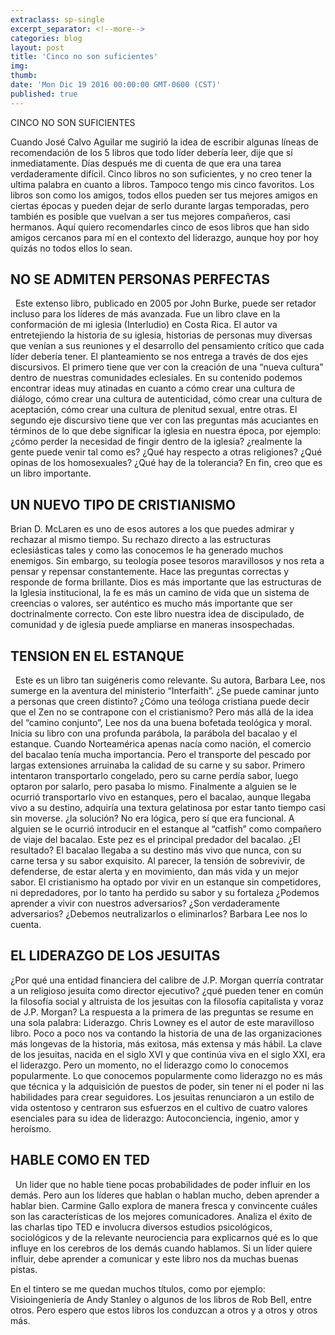 ```yaml
---
extraclass: sp-single
excerpt_separator: <!--more-->
categories: blog
layout: post
title: 'Cinco no son suficientes'
img:
thumb:
date: 'Mon Dic 19 2016 00:00:00 GMT-0600 (CST)'
published: true
---
```

CINCO NO SON SUFICIENTES

Cuando José Calvo Aguilar me sugirió la idea de escribir algunas líneas de recomendación de los 5 libros que todo líder debería leer, dije que sí inmediatamente. Días después me di cuenta de que era una tarea verdaderamente difícil.  Cinco libros no son suficientes, y no creo tener la ultima palabra en cuanto a libros. Tampoco tengo mis cinco favoritos. Los libros son como los amigos, todos ellos pueden ser tus mejores amigos en ciertas épocas y pueden dejar de serlo durante largas temporadas, pero también es posible que vuelvan a ser tus mejores compañeros, casi hermanos.  Aquí quiero recomendarles cinco de esos libros que han sido amigos cercanos para mí en el contexto del liderazgo, aunque hoy por hoy quizás no todos ellos lo sean.

<!--more-->

## NO SE ADMITEN PERSONAS PERFECTAS

  Este extenso libro, publicado en 2005 por John Burke, puede ser retador incluso para los líderes de más avanzada.  Fue un libro clave en la conformación de mi iglesia (Interludio) en Costa Rica. El autor va entretejiendo la historia de su iglesia, historias de personas muy diversas que venían a sus reuniones y el desarrollo del pensamiento crítico que cada líder debería tener. El planteamiento se nos entrega a través de dos ejes discursivos. El primero tiene que ver con la creación de una “nueva cultura” dentro de nuestras comunidades eclesiales. En su contenido podemos encontrar ideas muy atinadas en cuanto a cómo crear una cultura de diálogo, cómo crear una cultura de autenticidad, cómo crear una cultura de aceptación, cómo crear una cultura de plenitud sexual, entre otras. El segundo eje discursivo tiene que ver con las preguntas más acuciantes en términos de lo que debe significar la iglesia en nuestra época, por ejemplo: ¿cómo perder la necesidad de fingir dentro de la iglesia? ¿realmente la gente puede venir tal como es? ¿Qué hay respecto a otras religiones? ¿Qué opinas de los homosexuales? ¿Qué hay de la tolerancia? En fin, creo que es un libro importante.

## UN NUEVO TIPO DE CRISTIANISMO  

Brian D. McLaren es uno de esos autores a los que puedes admirar y rechazar al mismo tiempo. Su rechazo directo a las estructuras eclesiásticas tales y como las conocemos le ha generado muchos enemigos. Sin embargo, su teología posee tesoros maravillosos y nos reta a pensar y repensar constantemente. Hace las preguntas correctas y responde de forma brillante. Dios es más importante que las estructuras de la Iglesia institucional, la fe es más un camino de vida que un sistema de creencias o valores, ser auténtico es mucho más importante que ser doctrinalmente correcto. Con este libro nuestra idea de discipulado, de comunidad y de iglesia puede ampliarse en maneras insospechadas.

## TENSION EN EL ESTANQUE

  Este es un libro tan suigéneris como relevante. Su autora, Barbara Lee, nos sumerge en la aventura del ministerio “Interfaith”. ¿Se puede caminar junto a personas que creen distinto? ¿Cómo una teóloga cristiana puede decir que el Zen no se contrapone con el cristianismo? Pero más allá de la idea del “camino conjunto”, Lee nos da una buena bofetada teológica y moral. Inicia su libro con una profunda parábola, la parábola del bacalao y el estanque. Cuando Norteamérica apenas nacía como nación, el comercio del bacalao tenía mucha importancia. Pero el transporte del pescado por largas extensiones arruinaba la calidad de su carne y su sabor. Primero intentaron transportarlo congelado, pero su carne perdía sabor, luego optaron por salarlo, pero pasaba lo mismo. Finalmente a alguien se le ocurrió transportarlo vivo en estanques, pero el bacalao, aunque llegaba vivo a su destino, adquiría una textura gelatinosa por estar tanto tiempo casi sin moverse. ¿la solución? No era lógica, pero sí que era funcional. A alguien se le ocurrió introducir en el estanque al “catfish” como compañero de viaje del bacalao. Este pez es el principal predador del bacalao. ¿El resultado? El bacalao llegaba a su destino más vivo que nunca, con su carne tersa y su sabor exquisito. Al parecer, la tensión de sobrevivir, de defenderse, de estar alerta y en movimiento, dan más vida y un mejor sabor. El cristianismo ha optado por vivir en un estanque sin competidores, ni depredadores, por lo tanto ha perdido su sabor y su fortaleza ¿Podemos aprender a vivir con nuestros adversarios? ¿Son verdaderamente adversarios? ¿Debemos neutralizarlos o eliminarlos? Barbara Lee nos lo cuenta.

## EL LIDERAZGO DE LOS JESUITAS  

¿Por qué una entidad financiera del calibre de J.P. Morgan querría contratar a un religioso jesuita como director ejecutivo? ¿qué pueden tener en común la filosofía social y altruista de los jesuitas con la filosofía capitalista y voraz de J.P. Morgan? La respuesta a la primera de las preguntas se resume en una sola palabra: Liderazgo. Chris Lowney es el autor de este maravilloso libro.  Poco a poco nos va contando la historia de una de las organizaciones más longevas de la historia, más exitosa, más extensa y más hábil. La clave de los jesuitas, nacida en el siglo XVI y que continúa viva en el siglo XXI, era el liderazgo. Pero un momento, no el liderazgo como lo conocemos popularmente. Lo que conocemos popularmente como liderazgo no es más que técnica y la adquisición de puestos de poder, sin tener ni el poder ni las habilidades para crear seguidores. Los jesuitas renunciaron a un estilo de vida ostentoso y centraron sus esfuerzos en el cultivo de cuatro valores esenciales para su idea de liderazgo: Autoconciencia, ingenio, amor y heroísmo.

## HABLE COMO EN TED

  Un lider que no hable tiene pocas probabilidades de poder influir en los demás. Pero aun los líderes que hablan o hablan mucho, deben aprender a hablar bien. Carmine Gallo explora de manera fresca y convincente cuáles son las características de los mejores comunicadores. Analiza el éxito de las charlas tipo TED e involucra diversos estudios psicológicos, sociológicos y de la relevante neurociencia para explicarnos qué es lo que influye en los cerebros de los demás cuando hablamos. Si un líder quiere influir, debe aprender a comunicar y este libro nos da muchas buenas pistas.  

En el tintero se me quedan muchos títulos, como por ejemplo: Visioingeniería de Andy Stanley o algunos de los libros de Rob Bell, entre otros. Pero espero que estos libros los conduzcan a otros y a otros y otros más.
